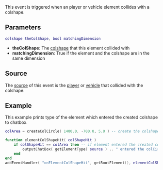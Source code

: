 This event is triggered when an player or vehicle element collides with a colshape.

Parameters
----------

``` lua
colshape theColShape, bool matchingDimension
```

-   **theColShape**: The [colshape](/colshape.md "wikilink") that this element collided with
-   **matchingDimension**: True if the element and the colshape are in the same dimension

Source
------

The [source](/event_system#Event_source.md "wikilink") of this event is the [player](/player.md "wikilink") or [vehicle](/vehicle.md "wikilink") that collided with the colshape.

Example
-------

This example prints type of the element which entered the created colshape to chatbox.

``` lua
colArea = createColCircle( 1400.0, -700.0, 5.0 ) -- create the colshape

function elementColShapeHit( colShapeHit )
    if colShapeHit == colArea then -- if element entered the created colshape
        outputChatBox( getElementType( source ) .. " entered the colCircle!" ) -- print the type of the element to chatbox
    end
end
addEventHandler( "onElementColShapeHit", getRootElement(), elementColShapeHit ) -- add a handler function for the event
```
